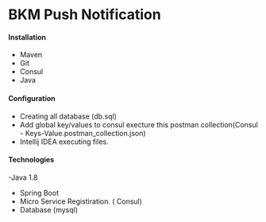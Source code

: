 # BKM Push Notification

#### Installation
- Maven
- Git
- Consul
- Java 

#### Configuration
- Creating all database (db.sql)
- Add global key/values to consul execture this postman collection(Consul - Keys-Value.postman_collection.json)
- Intellij IDEA executing files.

#### Technologies 
-Java 1.8
- Spring Boot
- Micro Service Registiration. ( Consul)
- Database (mysql)